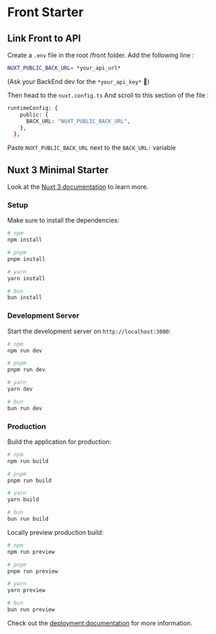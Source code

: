 # Front Starter

## Link Front to API

Create a ``.env`` file in the root /front folder.
Add the following line :

```bash
NUXT_PUBLIC_BACK_URL= *your_api_url*
```

(Ask your BackEnd dev for the ``*your_api_key*`` 🤪)

Then head to the ``nuxt.config.ts``
And scroll to this section of the file :

```bash
runtimeConfig: {
    public: {
      BACK_URL: "NUXT_PUBLIC_BACK_URL",
    },
  },
```

Paste ``NUXT_PUBLIC_BACK_URL`` next to the ``BACK_URL:`` variable

## Nuxt 3 Minimal Starter

Look at the [Nuxt 3 documentation](https://nuxt.com/docs/getting-started/introduction) to learn more.

### Setup

Make sure to install the dependencies:

```bash
# npm
npm install

# pnpm
pnpm install

# yarn
yarn install

# bun
bun install
```

### Development Server

Start the development server on `http://localhost:3000`:

```bash
# npm
npm run dev

# pnpm
pnpm run dev

# yarn
yarn dev

# bun
bun run dev
```

### Production

Build the application for production:

```bash
# npm
npm run build

# pnpm
pnpm run build

# yarn
yarn build

# bun
bun run build
```

Locally preview production build:

```bash
# npm
npm run preview

# pnpm
pnpm run preview

# yarn
yarn preview

# bun
bun run preview
```

Check out the [deployment documentation](https://nuxt.com/docs/getting-started/deployment) for more information.
